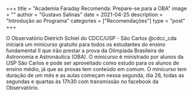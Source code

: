 +++
title = "Academia Faraday Recomenda: Prepare-se para a OBA"
image = ""
author = "Gustavo Salinas"
date = 2021-04-25
description = "Introdução ao Programa"
categories = ["Recomendações"]
type = "post"
+++

O Observatório Dietrich Schiel do CDCC/USP - São Carlos @cdcc_cda iniciará um minicurso gratuito para todos os estudantes do ensino fundamental II que irão prestar a prova da Olimpíada Brasileira de Astronomia e Astronáutica (OBA). O minicurso é ministrado por alunos da USP São Carlos e pode ser aproveitado como estudo para os alunos de ensino médio, já que as provas tem conteúdo em comum. 
O minicurso tem duração de um mês e as aulas começam nessa segunda, dia 26, todas as segundas e quartas às 17h30 com transmissão no facebook da Observatório.
